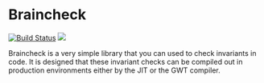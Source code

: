 # Braincheck

[![Build Status](https://secure.travis-ci.org/realityforge/braincheck.png?branch=master)](http://travis-ci.org/realityforge/braincheck)
[<img src="https://img.shields.io/maven-central/v/org.realityforge.braincheck/braincheck.svg?label=latest%20release"/>](http://search.maven.org/#search%7Cga%7C1%7Cg%3A%22org.realityforge.braincheck%22%20a%3A%22braincheck%22)

Braincheck is a very simple library that you can used to check invariants in code. It is designed that these invariant
checks can be compiled out in production environments either by the JIT or the GWT compiler.
 
